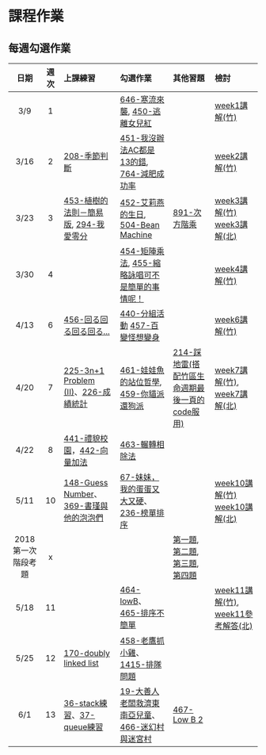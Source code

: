 # 課程作業

## 每週勾選作業

| 日期  | 週次 | 上課練習                                 | 勾選作業               | 其他習題                                  | 檢討               |
| :---: | :--: | :--------------------------------------- | :----------------- | :----------------------------------- | :--------------- |
| 3/9 | 1 | |[646-寒流來襲][646], [450-逃離女兒紅][450] || [week1講解(竹)][hc-week1] |
| 3/16 | 2 | [208-季節判斷][208] | [451-我沒辦法AC都是13的錯][451], [764-減肥成功率][764]||[week2講解(竹)][hc-week2] |
| 3/23 | 3 | [453-植樹的法則－簡易版][453], [294-我愛零分][294] | [452-艾莉燕的生日][452], [504-Bean Machine][504] | [891-次方階乘][891] | [week3講解(竹)][hc-week3] <br> [week3講解(北)][tp-week3]|
| 3/30 | 4 | | [454-矩陣乘法][454], [455-縮略詠唱可不是簡單的事情呢！][455] | |[week4講解(竹)][hc-week4] |
| 4/13 | 6 | [456-回る回る回る回る...][456]| [440-分組活動][440] [457-百變怪想變身][457]| | [week6講解(竹)][hc-week6] |
| 4/20 | 7 | [225-3n+1 Problem (II)][225]、[226-成績統計][226] | [461-娃娃魚的站位哲學][461], [459-你貓派還狗派][459]| [214-踩地雷(搭配竹區生命週期最後一頁的code服用)][214] | [week7講解(竹)][hc-week7], [week7講解(北)][tp-week7]  |
| 4/22 | 8 | [441-禮貌校園][441]，[442-向量加法][442] | [463-輾轉相除法][463] | | |
| 5/11 | 10 | [148-Guess Number][148]、[369-書瑾與他的泡泡們][369] | [67-妹妹，我的蛋蛋又大又硬][67]、[236-榜單排序][236] | | [week10講解(竹)][hc-week10] [week10講解(北)][tp-week10] |
| 2018第一次階段考題 | x | | | [第一題](https://neoj.sprout.tw/problem/8000/), [第二題](https://neoj.sprout.tw/problem/7878/), [第三題](https://neoj.sprout.tw/problem/3104/), [第四題](https://neoj.sprout.tw/problem/420/) |
| 5/18 | 11 | | [464-lowB][464]、[465-排序不簡單][465] | | [week11講解(竹)][hc-week11], [week11參考解答(北)][tp-week11] |
| 5/25 | 12 | [170-doubly linked list][170] | [458-老鷹抓小雞][458]、[1415-排隊問題][1415] | |
| 6/1  | 13 | [36-stack練習][36]、[37-queue練習][37] | [19-大善人老闆救濟東南亞兒童][19]、[466-迷幻村與迷宮村][466] |[467-Low B 2][467] |

[19]:https://neoj.sprout.tw/problem/19/
[36]:https://neoj.sprout.tw/problem/36/
[37]:https://neoj.sprout.tw/problem/37/
[67]:https://neoj.sprout.tw/problem/67/
[148]:https://neoj.sprout.tw/problem/148/
[208]:https://neoj.sprout.tw/problem/208/
[214]:https://neoj.sprout.tw/problem/214/
[225]:https://neoj.sprout.tw/problem/225/
[226]:https://neoj.sprout.tw/problem/226/
[236]:https://neoj.sprout.tw/problem/236/
[294]:https://neoj.sprout.tw/problem/294/
[369]:https://neoj.sprout.tw/problem/369/
[440]:https://neoj.sprout.tw/problem/440/
[441]:https://neoj.sprout.tw/problem/441/
[442]:https://neoj.sprout.tw/problem/442/
[450]:https://neoj.sprout.tw/problem/450/
[451]:https://neoj.sprout.tw/problem/451/
[452]:https://neoj.sprout.tw/problem/452/
[453]:https://neoj.sprout.tw/problem/453/
[454]:https://neoj.sprout.tw/problem/454/
[455]:https://neoj.sprout.tw/problem/455/
[456]:https://neoj.sprout.tw/problem/456/
[457]:https://neoj.sprout.tw/problem/457/
[459]:https://neoj.sprout.tw/problem/459/
[461]:https://neoj.sprout.tw/problem/461/
[463]:https://neoj.sprout.tw/problem/463/
[464]:https://neoj.sprout.tw/problem/464/
[465]:https://neoj.sprout.tw/problem/465/
[466]:https://neoj.sprout.tw/problem/466/
[467]:https://neoj.sprout.tw/problem/467/
[504]:https://neoj.sprout.tw/problem/504/
[646]:https://neoj.sprout.tw/problem/646/
[764]:https://neoj.sprout.tw/problem/764/
[891]:https://neoj.sprout.tw/problem/891/
[170]:https://neoj.sprout.tw/problem/170/
[458]:https://neoj.sprout.tw/problem/458/
[1415]:https://neoj.sprout.tw/problem/1415/

[hc-week1]:https://drive.google.com/file/d/1SLGuJ7n766uQDXxgtrGUguRQDDS-AHWJ/view?usp=sharing
[hc-week2]:https://drive.google.com/file/d/10IfYFGB15VsQAJ_syIaGXxQFDqeKj4of/view?usp=sharing
[hc-week3]:https://drive.google.com/open?id=1_1Ey7wr3WaGCd8y7ZeQEbJglqZbxC6dy
[hc-week4]:https://drive.google.com/file/d/1GX8eQy47MHxKugDj0qOG0mqT5R1EQpnW/view?usp=sharing
[hc-week6]:https://hackmd.io/WlS-aiq4QJaLGG4nzhGcxg?view
[hc-week7]:https://drive.google.com/open?id=1t01aalbwWdIBB6a-iahY8pt6Bd44ekvq
[hc-week10]:https://hackmd.io/gOvA4Rj3Q46CjZK1HNALzw
[hc-week11]:https://drive.google.com/open?id=1m0BI-uunA3x26LlSnMU_6HVvxG_NZ12Q

[tp-week3]:https://drive.google.com/file/d/1vjRO1x5uMb3XapktBenMZ1ti8OArbYMR/view?usp=sharing
[tp-week7]:https://www.csie.ntu.edu.tw/~b06902029/reveal.js/Sprout/2019/459-Analyze/#/
[tp-week10]:https://hackmd.io/p/rkmciYJIE#
[tp-week11]:https://gist.github.com/jimpei8989/3c88f8f395ed5122a2fa05da8c6a7955
